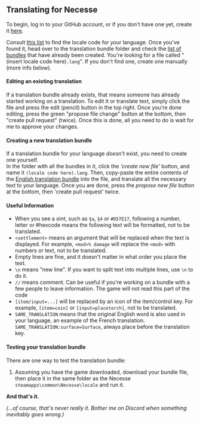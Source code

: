 ## Translating for Necesse

To begin, log in to your GitHub account, or if you don't have one yet, create it [here](https://github.com/).

Consult [this list](https://www.science.co.il/language/Locale-codes.php) to find the locale code for your language. Once you've found it, 
head over to the translation bundle folder and check the [list of bundles](https://github.com/VizardAlpha/Necesse-Translation/tree/main/locale) that have already been created. 
You're looking for a file called "(insert locale code here)`.lang`". If you don't find one, create one manually (more info below).

#### Editing an existing translation

If a translation bundle already exists, that means someone has already started working on a translation. To edit it or translate text, simply click the file and press the edit (pencil) button in the top right. Once you're done editing, press the green "propose file change" button at the bottom, then "create pull request" (twice).
Once this is done, all you need to do is wait for me to approve your changes.

#### Creating a new translation bundle

If a translation bundle for your language *doesn't* exist, you need to create one yourself.  
In the folder with all the bundles in it, click the *'create new file'* button, and name it `(locale code here).lang`. 
Then, copy-paste the entire contents of the [English translation bundle](https://raw.githubusercontent.com/VizardAlpha/Necesse-Translation/main/en.lang) into the file, and translate all the necessary text to your language.
Once you are done, press the *propose new file* button at the bottom, then 'create pull request' twice.  

#### Useful Information

- When you see a oint, such as `§a`, `§4` or `#D57E17`, following a number, letter or #hexcode means the following text will be formatted, not to be translated.
- `<settlement>` means an argument that will be replaced when the text is displayed. For example, `<mod>% damage` will replace the `<mod>` with numbers or text, not to be translated.
- Empty lines are fine, and it doesn't matter in what order you place the text.
- `\n` means "new line". If you want to split text into multiple lines, use `\n` to do it.
- `//` means comment. Can be useful if you're working on a bundle with a few people to leave information. The game will not read this part of the code
- `[item/input=...]` will be replaced by an icon of the item/control key. For example, `[item=coin]` or `[input=placetorch]`, not to be translated.
- `SAME_TRANSLATION` means that the original English word is also used in your language, an example of the French translation. `SAME_TRANSLATION:surface=Surface`, always place before the translation key.

#### Testing your translation bundle

There are one way to test the translation bundle:
1) Assuming you have the game downloaded, download your bundle file, then place it in the same folder as the Necesse `steamapps\common\Necesse\locale` and run it.

**And that's it.**  

*(...of course, that's never really it. Bother me on Discord when something inevitably goes wrong.)*
